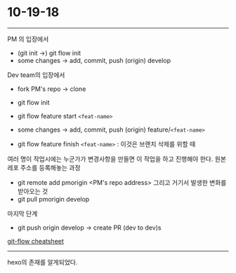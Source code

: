 # 10-19-18

---

PM 의 입장에서
- (git init ->) git flow init
- some changes -> add, commit, push (origin) develop

Dev team의 입장에서
- fork PM's repo -> clone
- git flow init

- git flow feature start `<feat-name>`
- some changes -> add, commit, push (origin) feature/`<feat-name>`
- git flow feature finish `<feat-name>` : 이것은 브랜치 삭제를 위할 때

여러 명이 작업시에는 누군가가 변경사항을 만들면 이 작업을 하고 진행해야 한다.
원본 레포 주소를 등록해놓는 과정
- git remote add pmorigin <PM's repo address>
그리고 거기서 발생한 변화를 받아오는 것
- git pull pmorigin develop


마지막 단계
- git push origin develop -> create PR (dev to dev)s


[git-flow cheatsheet](https://danielkummer.github.io/git-flow-cheatsheet/index.ko_KR.html)


---

hexo의 존재를 알게되었다.

